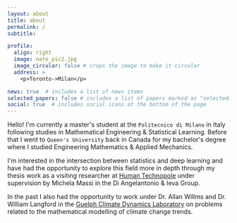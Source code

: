 ```yaml
---
layout: about
title: about
permalink: /
subtitle:  

profile:
  align: right
  image: nate_pic2.jpg
  image_circular: false # crops the image to make it circular
  address: >
    <p>Toronto->Milan</p>

news: true  # includes a list of news items
selected_papers: false # includes a list of papers marked as "selected={true}"
social: true  # includes social icons at the bottom of the page
---
```


Hello! I'm currently a master's student at the `Politecnico di Milano` in Italy following studies in Mathematical Engineering & Statistical Learning. Before that I went to `Queen's University` back in Canada for my bachelor's degree where I studied  Engineering Mathematics & Applied Mechanics. 

I'm interested in the intersection between statistics and deep learning and have had the opportunity to explore this field more in depth through my thesis work as a visiting researcher at [Human Technopole](https://humantechnopole.it/en/) under supervision by Michela Massi in the Di Angelantonio & Ieva Group.  

In the past I also had the opportunity to work under Dr. Allan Willms and Dr. William Langford in the [Guelph Climate Dynamics Laboratory](https://www.researchgate.net/lab/William-Finlay-Langford-Lab) on problems related to the mathematical modelling of climate change trends. 